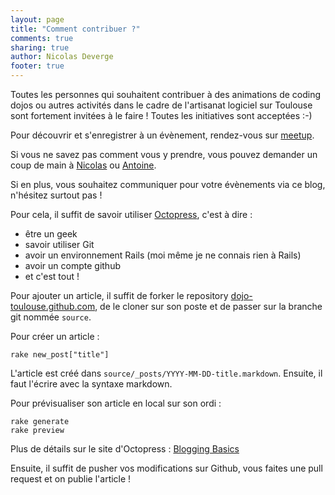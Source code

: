 ```yaml
---
layout: page
title: "Comment contribuer ?"
comments: true
sharing: true
author: Nicolas Deverge
footer: true
---
```


Toutes les personnes qui souhaitent contribuer à des animations de coding dojos ou autres activités dans le cadre de l'artisanat logiciel sur Toulouse sont fortement invitées à le faire ! Toutes les initiatives sont acceptées :-)

Pour découvrir et s'enregistrer à un évènement, rendez-vous sur [meetup](http://www.meetup.com/Software-Craftsmanship-Toulouse/).

Si vous ne savez pas comment vous y prendre, vous pouvez demander un coup de main à [Nicolas](http://twitter.com/ndeverge) ou [Antoine](http://twitter.com/avernois).

Si en plus, vous souhaitez communiquer pour votre évènements via ce blog, n'hésitez surtout pas !

Pour cela, il suffit de savoir utiliser [Octopress](http://octopress.org/), c'est à dire :

* être un geek
* savoir utiliser Git
* avoir un environnement Rails (moi même je ne connais rien à Rails)
* avoir un compte github
* et c'est tout !

Pour ajouter un article, il suffit de forker le repository [dojo-toulouse.github.com](https://github.com/dojo-toulouse/dojo-toulouse.github.com), de le cloner sur son poste et de passer sur la branche git nommée `source`.

Pour créer un article :

```
rake new_post["title"]
```

L'article est créé dans `source/_posts/YYYY-MM-DD-title.markdown`. Ensuite, il faut l'écrire avec la syntaxe markdown.

Pour prévisualiser son article en local sur son ordi :

```
rake generate
rake preview
```

Plus de détails sur le site d'Octopress : [Blogging Basics](http://octopress.org/docs/blogging/)

Ensuite, il suffit de pusher vos modifications sur Github, vous faites une pull request et on publie l'article !
